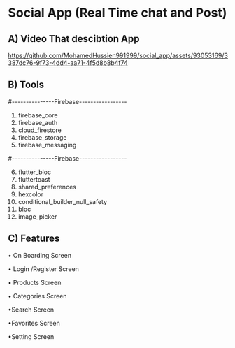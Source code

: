 # Social App (Real Time chat and Post) 

## A) Video That descibtion  App




https://github.com/MohamedHussien991999/social_app/assets/93053169/3387dc76-9f73-4dd4-aa71-4f5d8b8b4f74




##   B) Tools 

#---------------Firebase-----------------
  1) firebase_core
  2) firebase_auth
  3) cloud_firestore
  4) firebase_storage
  5) firebase_messaging

#---------------Firebase-----------------

  6) flutter_bloc
  7) fluttertoast
  8) shared_preferences
  9) hexcolor
  10) conditional_builder_null_safety
  11) bloc
  12) image_picker


  


## C) Features
• On Boarding Screen

• Login /Register Screen

• Products Screen

• Categories Screen

•Search Screen

•Favorites Screen

•Setting Screen

